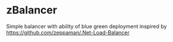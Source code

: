 # zBalancer
Simple balancer with ability of blue green deployment
inspired by https://github.com/zeppaman/.Net-Load-Balancer
